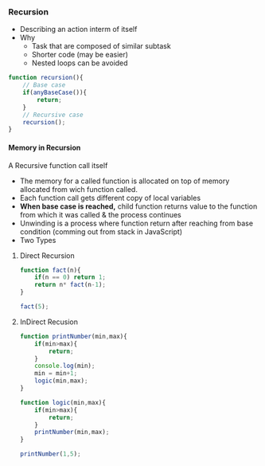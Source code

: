 ### Recursion
- Describing an action interm of itself
- Why
    - Task that are composed of similar subtask
    - Shorter code (may be easier)
    - Nested loops can be avoided
```js
function recursion(){
    // Base case
    if(anyBaseCase()){
        return;
    }
    // Recursive case
    recursion();
}

```

#### Memory in Recursion
A Recursive function call itself
- The memory for a called function is allocated on top of memory allocated from wich function called.
- Each function call gets different copy of local variables
- <b>When base case is reached,</b> child function returns value to the function from which it was called & the process continues
- Unwinding is a process where function return after reaching from base condition (comming out from stack in JavaScript)
- Two Types
1. Direct Recursion
    ```js
    function fact(n){
        if(n == 0) return 1;
        return n* fact(n-1);
    }

    fact(5);
    
    ```
2. InDirect Recusion
    ```js
    function printNumber(min,max){
        if(min>max){
            return;
        }
        console.log(min);
        min = min+1;
        logic(min,max);
    }

    function logic(min,max){
        if(min>max){
            return;
        }
        printNumber(min,max);
    }

    printNumber(1,5);
    ```
